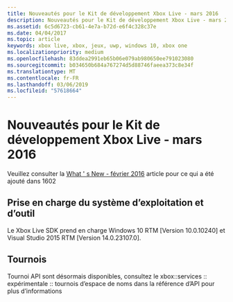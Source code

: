 ```yaml
---
title: Nouveautés pour le Kit de développement Xbox Live - mars 2016
description: Nouveautés pour le Kit de développement Xbox Live - mars 2016
ms.assetid: 6c5d6723-cb61-4e7a-b72d-e6f4c328c37e
ms.date: 04/04/2017
ms.topic: article
keywords: xbox live, xbox, jeux, uwp, windows 10, xbox one
ms.localizationpriority: medium
ms.openlocfilehash: 83ddea2991eb65b06e079ab980650ee791023080
ms.sourcegitcommit: b034650b684a767274d5d88746faeea373c8e34f
ms.translationtype: MT
ms.contentlocale: fr-FR
ms.lasthandoff: 03/06/2019
ms.locfileid: "57618664"
---
```

# <a name="whats-new-for-the-xbox-live-sdk---march-2016"></a>Nouveautés pour le Kit de développement Xbox Live - mars 2016

Veuillez consulter la [What ' s New - février 2016](1602-whats-new.md) article pour ce qui a été ajouté dans 1602

## <a name="os-and-tool-support"></a>Prise en charge du système d’exploitation et d’outil
Le Xbox Live SDK prend en charge Windows 10 RTM [Version 10.0.10240] et Visual Studio 2015 RTM [Version 14.0.23107.0].

## <a name="tournaments"></a>Tournois
Tournoi API sont désormais disponibles, consultez le xbox::services :: expérimentale :: tournois d’espace de noms dans la référence d’API pour plus d’informations
